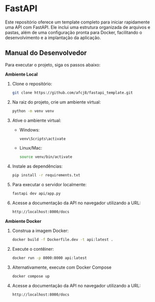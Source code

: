 # FastAPI

Este repositório oferece um template completo para iniciar rapidamente uma API com FastAPI. Ele inclui uma estrutura organizada de arquivos e pastas, além de uma configuração pronta para Docker, facilitando o desenvolvimento e a implantação da aplicação.

## Manual do Desenvolvedor

Para executar o projeto, siga os passos abaixo:

**Ambiente Local**

1. Clone o repositório:
   ```bash
   git clone https://github.com/afcj8/fastapi_template.git
   ```

2. Na raiz do projeto, crie um ambiente virtual:
   ```bash
   python -m venv venv
   ```

3. Ative o ambiente virtual:
   - Windows:
     ```bash
     venv\Scripts\activate
     ```
   - Linux/Mac:
     ```bash
     source venv/bin/activate
     ```

4. Instale as dependências:
   ```bash
   pip install -r requirements.txt
   ```

5. Para executar o servidor localmente:
   ```bash
   fastapi dev api/app.py
   ```

6. Acesse a documentação da API no navegador utilizando a URL:
   ```bash
   http://localhost:8000/docs
   ```  

**Ambiente Docker**

1. Construa a imagem Docker:
   ```bash
   docker build -f Dockerfile.dev -t api:latest .
   ```

2. Execute o contêiner:
   ```bash
   docker run -p 8000:8000 api:latest
   ```

3. Alternativamente, execute com Docker Compose
     ```bash
     docker compose up
     ```

4. Acesse a documentação da API no navegador utilizando a URL:
   ```bash
   http://localhost:8000/docs
   ```